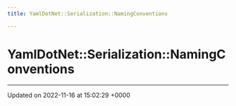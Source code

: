 ```yaml
---
title: YamlDotNet::Serialization::NamingConventions

---
```


# YamlDotNet::Serialization::NamingConventions








-------------------------------

Updated on 2022-11-16 at 15:02:29 +0000